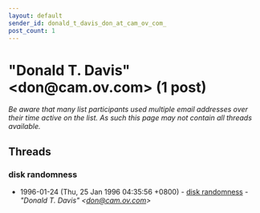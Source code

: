 ```yaml
---
layout: default
sender_id: donald_t_davis_don_at_cam_ov_com_
post_count: 1
---
```


# "Donald T. Davis" <don<span>@</span>cam.ov.com> (1 post)

_Be aware that many list participants used multiple email addresses over their time active on the list. As such this page may not contain all threads available._

## Threads

### disk randomness
+ 1996-01-24 (Thu, 25 Jan 1996 04:35:56 +0800) - [disk randomness](/archive/1996/01/7f72043ebca67ae2666b45ad9c51b22a43335c11acba656b04bae75f3bb0567f) - _"Donald T. Davis" \<don@cam.ov.com\>_


